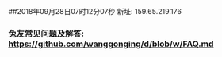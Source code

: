 ##2018年09月28日07时12分07秒 新址: 159.65.219.176
### 兔友常见问题及解答: https://github.com/wanggonging/d/blob/w/FAQ.md
